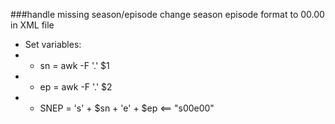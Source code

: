 ###handle missing season/episode
change season episode format to 00.00 in XML file
- Set variables:
- - sn = awk -F '.' $1
- - ep = awk -F '.' $2
- - SNEP = 's' + $sn + 'e' + $ep  <== "s00e00"
